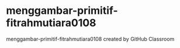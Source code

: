 # menggambar-primitif-fitrahmutiara0108
menggambar-primitif-fitrahmutiara0108 created by GitHub Classroom
